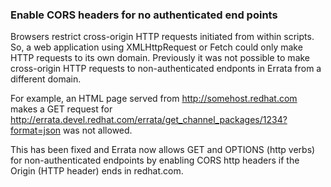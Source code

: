 ### Enable CORS headers for no authenticated end points

Browsers restrict cross-origin HTTP requests initiated from within scripts.
So, a web application using XMLHttpRequest or Fetch could only make HTTP
requests to its own domain. Previously it was not possible to make cross-origin
HTTP requests to non-authenticated endponts in Errata from a different domain.

For example, an HTML page served from http://somehost.redhat.com makes a GET
request for http://errata.devel.redhat.com/errata/get_channel_packages/1234?format=json
was not allowed.

This has been fixed and Errata now allows GET and OPTIONS (http verbs) for
non-authenticated endpoints by enabling CORS http headers if the
Origin (HTTP header) ends in redhat.com.
